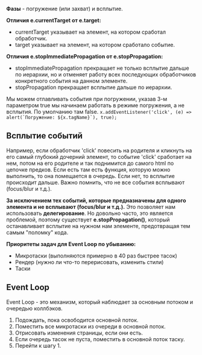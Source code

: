 **Фазы** - погружение (или захват) и всплытие.

**Отличия e.currentTarget от e.target:** 
* currentTarget указывает на элемент, на котором сработал обработчик.
* target указывает на элемент, на котором сработало событие.

**Отличия e.stopImmediatePropagation от e.stopPropagation:** 
* stopImmediatePropagation прекращает не только всплытие дальше по иерархии, но и отменяет работу всех последующих обработчиков конкретного события на данном элементе.
* stopPropagation прекращает всплытие дальше по иерархии.

Мы можем отлавливать события при погружении, указав 3-м параметром true мы начинаем работать в режиме погружения, а не всплытия. По умолчанию там false.
``x.addEventListener('click', (e) => alert(`Погружение: ${x.tagName}`), true);``

## Всплытие событий
Например, если обработчик 'click' повесить на родителя и кликнуть на его самый глубокий дочерний элемент, то событие 'click' сработает на нем, потом на его родителе и так поднимится до самого html по цепочке предков. Если есть там есть функция, которую можно выполнить, то она помещается в очередь. Если нет, то всплытие происходит дальше. Важно помнить, что не все события всплывают (focus/blur и т.д.).


**За исключением тех событий, которые предназначены для одного элемента и не всплывают (focus/blur и т.д.).** Это позволяет нам использовать **делегирование**. Но довольно часто, это является проблемой, поэтому существует **e.stopPropagation()**, который останавливает всплытие на нужном нам элементе, предотвращая тем самым "поломку" кода.

**Приоритеты задач для Event Loop по убыванию:**
* Микротаски (выполняются примерно в 40 раз быстрее тасок)
* Рендер (нужно ли что-то перерисовать, изменить стили)
* Таски

## Event Loop
Event Loop - это механизм, который наблюдает за основным потоком и очередью коллбэков. 
1. Подождать, пока освободится основной поток.
2. Поместить все микротаски из очереди в основной поток.
3. Отрисовать изменения страницы, если они есть.
4. Если очередь тасок не пуста, поместить в основной поток таску.
5. Перейти к шагу 1.
